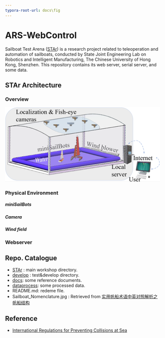 ```yaml
---
typora-root-url: docs\fig
---
```


# ARS-WebControl
Sailboat Test Arena ([STAr](http://sailboat.oicp.io/STAr/)) is a research project related to teleoperation and automation of sailboats, conducted by State Joint Engineering Lab on Robotics and Intelligent Manufacturing, The Chinese University of Hong Kong, Shenzhen. This repository contains its web server, serial server, and some data.

## STAr Architecture

### Overview

![overview](docs/fig/overview.png)

### Physical Environment

##### miniSailBots

##### Camera

##### Wind field

### Webserver

## Repo. Catalogue
* [STAr](https://github.com/BrandoZhang/STAr/tree/master/STAr) :         main workshop directory.
* [develop](https://github.com/BrandoZhang/STAr/tree/master/develop) :      test&develop directory.
* [docs](https://github.com/BrandoZhang/STAr/tree/master/docs):         some reference documents.
* [dataprocess](https://github.com/BrandoZhang/STAr/tree/master/dataprocess):  some processed data.
* README.md:    redeme file.
* Sailboat_Nomenclature.jpg : Retrieved from [实用帆船术语中英对照解析之帆船结构](http://chinasailing.com/article/show?id=337) 

## Reference
* [International Regulations for Preventing Collisions at Sea](https://en.wikipedia.org/wiki/International_Regulations_for_Preventing_Collisions_at_Sea)
